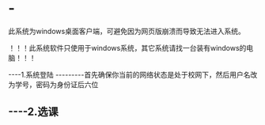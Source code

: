# -
此系统为windows桌面客户端，可避免因为网页版崩溃而导致无法进入系统。

！！！此系统软件只使用于windows系统，其它系统请找一台装有windows的电脑！！！

----1.系统登陆
---------首先确保你当前的网络状态是处于校网下，然后用户名改为学号，密码为身份证后六位

----2.选课
---------
